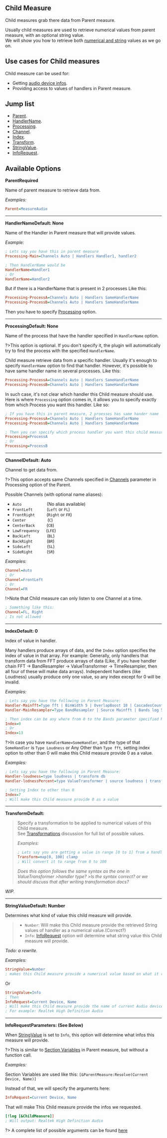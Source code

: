 ## Child Measure

Child measures grab there data from Parent measure.

Usually child measures are used to retrieve numerical values from parent measure, with an optional string value.<br/>
We will show you how to retrieve both [numerical and string](#string-value) values as we go on.

## Use cases for Child measures

Child measure can be used for:

- Getting [audio device infos]().
- Providing access to values of handlers in Parent measure.

## Jump list

- [Parent](#parent).
- [HandlerName](#handler-name).
- [Processing](#processing).
- [Channel](#channel).
- [Index](#index).
- [Transform](#transfrom).
- [StringValue](#string-value).
- [InfoRequest](#info-request).

## Available Options

<p id="parent" class="p-title"><b>Parent</b><b>Required</b></p>

Name of parent measure to retrieve data from.

_Examples:_

```ini
Parent=MeasureAudio
```

---

<p id="handler-name" class="p-title"><b>HandlerName</b><b>Default: None</b></p>

Name of the Handler in Parent measure that will provide values.

_Example:_

```ini
; Lets say you have this in parent measure
Processing-Main=Channels Auto | Handlers Handler1, handler2

; Then HandlerName would be
HandlerName=Handler1
; Or
HandlerName=Handler2
```

But if there is a HandlerName that is present in 2 processes Like this:

```ini
Processing-ProcessA=Channels Auto | Handlers SameHandlerName
Processing-ProcessB=Channels Auto | Handlers SameHandlerName
```

Then you have to specify [Processing](#processing) option.

---

<p id="processing" class="p-title"><b>Processing</b><b>Default: None</b></p>

Name of the process that have the handler specified in `HandlerName` option.

?>This option is optional. If you don't specify it, the plugin will automatically try to find the process with the specified `HandlerName`.

Child measure retrieve data from a specific handler. Usually it's enough to specify `HandlerHame` option to find that handler. However, it's possible to have same handler name in several processes. Like this:

```ini
Processing-ProcessA=Channels Auto | Handlers SameHandlerName
Processing-ProcessB=Channels Auto | Handlers SameHandlerName
```

In such case, it's not clear which handler this Child measure should use.
Here is where `Processing` option comes in, it allows you to specify exactly from which Process you want this handler. Like so:

```ini
; If you have this in parent measure, 2 proesses has same hander name
Processing-ProcessA=Channels Auto | Handlers SameHandlerName
Processing-ProcessB=Channels Auto | Handlers SameHandlerName

; Then you can specify which process handler you want this child measure to read values from
Processing=ProcessA
; Or
Processing=ProcessB
```

---

<p id="channel" class="p-title"><b>Channel</b><b>Default: Auto</b></p>

Channel to get data from.

?>This option accepts same Channels specified in [Channels](/docs/plugin-structure/parent?id=parent-channel-para) parameter in Processing option of the Parent.

Possible Channels (with optional name aliases):

- `Auto` &emsp; &emsp; &emsp; &nbsp; &nbsp; &nbsp; (No alias available)
- `FrontLeft` &emsp; &nbsp; &nbsp; &nbsp; (`Left` or `FL`)
- `FrontRight` &emsp; &nbsp; &nbsp; (`Right` or `FR`)
- `Center` &emsp; &nbsp; &nbsp; &nbsp; &nbsp; &nbsp; &nbsp; (`C`)
- `CenterBack` &emsp; &nbsp; &nbsp; (`CB`)
- `LowFrequency` &emsp; (`LFE`)
- `BackLeft` &emsp; &nbsp; &nbsp; &nbsp; &nbsp; (`BL`)
- `BackRight` &emsp; &nbsp; &nbsp; &nbsp; (`BR`)
- `SideLeft` &emsp; &nbsp; &nbsp; &nbsp; &nbsp; (`SL`)
- `SideRight` &emsp; &nbsp; &nbsp; &nbsp; (`SR`)

_Examples:_

```ini
Channel=Auto
; Or
Channel=FrontLeft
; Or
Channel=FR
```

!>Note that Child measure can only listen to one Channel at a time.

```ini
; Something like this:
Channel=FL, Right
; Is not allowed
```

---

<p id="index" class="p-title"><b>Index</b><b>Default: 0</b></p>

Index of value in handler.

Many handlers produce arrays of data, and the `Index` option specifies the index of value in that array.
For example:
Generally, only handlers that transform data from FFT produce arrays of data (Like, if you have handler chain FFT → BandResampler → ValueTransformer → TimeResampler, then all four of these will make data arrays). Independent handlers (like Loudness) usually produce only one value, so any index except for 0 will be invalid.

_Examples:_

```ini
; Lets say you have the following in Parent Measure:
Handler-Mainfft=Type fft | BinWidth 5 | OverlapBoost 10 | CascadesCount 3
Handler-MainResampler=Type BandResampler | Source Mainfft | Bands log 5 20 4000

; Then index can be any where from 0 to the Bands parameter specified MainResampler Handler
Index=0
; Or
Index=13
```

?>In case you have `HandlerName=SomeHandler`, and the type of that `SomeHandler` is `Type Loudness` or Any Other than `Type fft`, setting index option to other than 0 will make this Child measure provide 0 as a value.

_Examples:_

```ini
; Lets say you have the following in Parent Measure:
Handler-loudness=type loudness | transform db
Handler-lodnessPercent=type ValueTransformer | source loudness | transform map[from -50 : 0] clamp

; Setting Index to other than 0
Index=7
; Will make this Child measure provide 0 as a value
```

---

<p id="transform" class="p-title"><b>Transform</b><b>Default: </b></p>

> Specify a transformation to be applied to numerical values of this Child measure.<br/>
> See [Transformations]() discussion for full list of possible values.
>
> _Examples:_
>
> ```ini
> ; Lets say you are getting a value in range [0 to 1] from a handler
> Transform=map[0, 100] clamp
> ; Will convert it to range from 0 to 100
> ```
>
> _Does this option follows the same syntax as the one in ValueTransformer >handler type?_ >_Is the syntax correct? or we should discuss that after writing transformation docs?_

_WIP._

---

<p id="string-value" class="p-title"><b>StringValue</b><b>Default: Number</b></p>

Determines what kind of value this child measure will provide.

> - `Number`: Will make this Child measure provide the retrieved String values of handler as a numerical value.(Correct?)
> - `Info`: [InfoRequest](#info-request) option will determine what string value this Child measure will provide.

_Todo: a rewrite._

_Examples:_

```ini
StringValue=Number
; makes this Child measure provide a numerical value based on what it receives from the handler: 0.3, 0.78, etc..
```

Or

```ini
StringValue=Info
; Then
InfoRequest=Current Device, Name
; Will make this Child measure provide the name of current Audio device
; For example: Realtek High Definition Audio
```

---

<p id="info-request" class="p-title"><b>InfoRequest</b><b>Parameters: (See Below)</b></p>

When [StringValue](#string-value) is set to `Info`, this option will determine what infos this measure will provide.

?>This is similar to [Section Variables]() in Parent measure, but without a function call.

_Examples:_

Section Variables are used like this: `[&ParentMeasure:Resolve(Current Device, Name)]`

Instead of that, we will specify the arguments here:

```ini
InfoRequest=Current Device, Name
```

That will make This Child measure provide the infos we requested.

```ini
[!log [&ChildMeasure]]
; Will output: Realtek High Definition Audio
```

?> A complete list of possible arguments can be found [here](/docs/section-vars.md)
